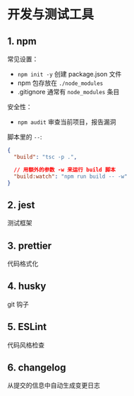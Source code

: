 # 开发与测试工具

## 1. npm

常见设置：

* `npm init -y` 创建 package.json 文件
* npm 包存放在 `./node_modules`
* .gitignore 通常有 `node_modules` 条目

安全性：

* `npm audit` 审查当前项目，报告漏洞

脚本里的 `--`:

```json
{
  "build": "tsc -p .",

  // 用额外的参数 -w 来运行 build 脚本
  "build:watch": "npm run build -- -w"
}
```

## 2. jest

测试框架

## 3. prettier

代码格式化

## 4. husky

git 钩子

## 5. ESLint

代码风格检查

## 6. changelog

从提交的信息中自动生成变更日志